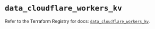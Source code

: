 # `data_cloudflare_workers_kv`

Refer to the Terraform Registry for docs: [`data_cloudflare_workers_kv`](https://registry.terraform.io/providers/cloudflare/cloudflare/5.10.1/docs/data-sources/workers_kv).
